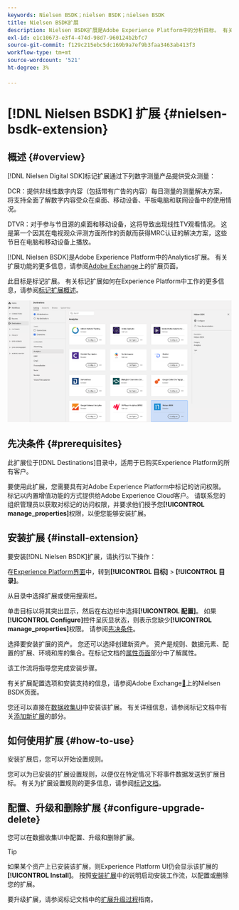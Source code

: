 ```yaml
---
keywords: Nielsen BSDK；nielsen BSDK；nielsen BSDK
title: Nielsen BSDK扩展
description: Nielsen BSDK扩展是Adobe Experience Platform中的分析目标。 有关扩展功能的更多信息，请参阅Adobe Exchange上的扩展页面。
exl-id: e1c10673-e3f4-474d-98d7-960124b2bfc7
source-git-commit: f129c215ebc5dc169b9a7ef9b3faa3463ab413f3
workflow-type: tm+mt
source-wordcount: '521'
ht-degree: 3%

---
```


# [!DNL Nielsen BSDK] 扩展 {#nielsen-bsdk-extension}

## 概述 {#overview}

[!DNL Nielsen Digital SDK]标记扩展通过下列数字测量产品提供受众测量：

DCR：提供非线性数字内容（包括带有广告的内容）每日测量的测量解决方案，将支持全面了解数字内容受众在桌面、移动设备、平板电脑和联网设备中的使用情况。

DTVR：对于参与节目源的桌面和移动设备，这将导致出现线性TV观看情况。 这是第一个因其在电视观众评测方面所作的贡献而获得MRC认证的解决方案，这些节目在电脑和移动设备上播放。

[!DNL Nielsen BSDK]是Adobe Experience Platform中的Analytics扩展。 有关扩展功能的更多信息，请参阅[Adobe Exchange](https://exchange.adobe.com/experiencecloud.details.101361.html)上的扩展页面。

此目标是标记扩展。 有关标记扩展如何在Experience Platform中工作的更多信息，请参阅[标记扩展概述](../launch-extensions/overview.md)。

![Nielsen BSDK扩展](../../assets/catalog/analytics/nielsen-bsdk/catalog.png)

## 先决条件 {#prerequisites}

此扩展位于[!DNL Destinations]目录中，适用于已购买Experience Platform的所有客户。

要使用此扩展，您需要具有对Adobe Experience Platform中标记的访问权限。 标记以内置增值功能的方式提供给Adobe Experience Cloud客户。 请联系您的组织管理员以获取对标记的访问权限，并要求他们授予您&#x200B;**[!UICONTROL manage_properties]**&#x200B;权限，以便您能够安装扩展。

## 安装扩展 {#install-extension}

要安装[!DNL Nielsen BSDK]扩展，请执行以下操作：

在[Experience Platform界面](https://platform.adobe.com/)中，转到&#x200B;**[!UICONTROL 目标]** > **[!UICONTROL 目录]**。

从目录中选择扩展或使用搜索栏。

单击目标以将其突出显示，然后在右边栏中选择&#x200B;**[!UICONTROL 配置]**。 如果&#x200B;**[!UICONTROL Configure]**&#x200B;控件呈灰显状态，则表示您缺少&#x200B;**[!UICONTROL manage_properties]**&#x200B;权限。 请参阅[先决条件](#prerequisites)。

选择要安装扩展的资产。 您还可以选择创建新资产。 资产是规则、数据元素、配置的扩展、环境和库的集合。在标记文档的[属性页面](../../../tags/ui/administration/companies-and-properties.md#properties-page)部分中了解属性。

该工作流将指导您完成安装步骤。

有关扩展配置选项和安装支持的信息，请参阅Adobe Exchange[&#128279;](https://exchange.adobe.com/experiencecloud.details.101361.html)上的Nielsen BSDK页面。

您还可以直接在[数据收集UI](https://experience.adobe.com/#/data-collection/)中安装该扩展。 有关详细信息，请参阅标记文档中有关[添加新扩展](../../../tags/ui/managing-resources/extensions/overview.md#add-a-new-extension)的部分。

## 如何使用扩展 {#how-to-use}

安装扩展后，您可以开始设置规则。

您可以为已安装的扩展设置规则，以便仅在特定情况下将事件数据发送到扩展目标。 有关为扩展设置规则的更多信息，请参阅[标记文档](../../../tags/ui/managing-resources/rules.md)。

## 配置、升级和删除扩展 {#configure-upgrade-delete}

您可以在数据收集UI中配置、升级和删除扩展。

>[!TIP]
>
>如果某个资产上已安装该扩展，则Experience Platform UI仍会显示该扩展的&#x200B;**[!UICONTROL Install]**。 按照[安装扩展](#install-extension)中的说明启动安装工作流，以配置或删除您的扩展。

要升级扩展，请参阅标记文档中的[扩展升级过程](../../../tags/ui/managing-resources/extensions/extension-upgrade.md)指南。
